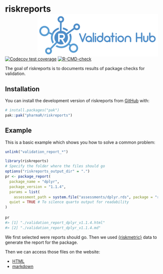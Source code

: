 
<!-- README.md is generated from README.Rmd. Please edit that file -->

# riskreports <a href="https://pharmar.github.io/riskreports/"><img src="man/figures/logo.svg" align="right" height="139" alt="riskreports website" /></a>

<!-- badges: start -->

[![Codecov test
coverage](https://codecov.io/gh/pharmaR/riskreports/graph/badge.svg)](https://app.codecov.io/gh/pharmaR/riskreports)
[![R-CMD-check](https://github.com/pharmaR/riskreports/actions/workflows/R-CMD-check.yaml/badge.svg)](https://github.com/pharmaR/riskreports/actions/workflows/R-CMD-check.yaml)
<!-- badges: end -->

The goal of riskreports is to documents results of package checks for
validation.

## Installation

You can install the development version of riskreports from
[GitHub](https://github.com/) with:

``` r
# install.packages("pak")
pak::pak("pharmaR/riskreports")
```

## Example

This is a basic example which shows you how to solve a common problem:

``` r
unlink("validation_report_*")
```

``` r
library(riskreports)
# Specify the folder where the files should go
options("riskreports_output_dir" = ".")
pr <- package_report(
  package_name = "dplyr",
  package_version = "1.1.4",
  params = list(
    assessment_path = system.file("assessments/dplyr.rds", package = "riskreports")),
  quiet = TRUE # To silence quarto output for readability
)

pr
#> [1] "./validation_report_dplyr_v1.1.4.html"
#> [2] "./validation_report_dplyr_v1.1.4.md"
```

We first selected were reports should go. Then we used
[{riskmetric}](https://cran.r-project.org/package=riskmetric) data to
generate the report for the package.

Then we can access those files on the website:

- [HTML](https://pharmar.github.io/validation_report_dplyr_v1.1.4.html)
- [markdown](https://pharmar.github.io/validation_report_dplyr_v1.1.4.md)
